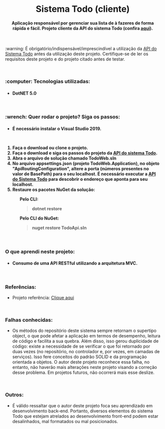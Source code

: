 <h1 align="center">Sistema Todo (cliente)</h1>
<h4 align="center">Aplicação responsável por gerenciar sua lista de à fazeres de forma rápida e fácil. Projeto cliente da API do sistema Todo (confira <a href="https://github.com/Doug-Vitor/Todo-Api/">aqui</a>).</h3>

<br/>
<p>:warning: É obrigatório/indispensável/imprescindível a utilização da <a href="https://github.com/Doug-Vitor/Todo-Api/">API do Sistema Todo</a> antes da utilização deste projeto. Certifique-se de ler os requisitos deste projeto e do projeto citado antes de testar.<p>

<br/>
<h3>:computer: Tecnologias utilizadas:</h3>
<h4>
 <ul>
  <li>DotNET 5.0</li>
  </ul>
</h4>

<br/>
<h3>:wrench: Quer rodar o projeto? Siga os passos:</h3>
<h4>
 <ul><li>É necessário instalar o Visual Studio 2019.</li></ul>
 
 <br/>
 <ol>
  <li>Faça o download ou clone o projeto.</li>
  <li>Faça o download e siga os passos do projeto da <a href="https://github.com/Doug-Vitor/Todo-Api">API do sistema Todo</a>.</li>
  <li>Abra o arquivo de solução chamado TodoWeb.sln</li>
  <li>No arquivo appsettings.json (projeto TodoWeb.Application), no objeto "ApiRoutingConfiguration", altere a porta (números presentes no valor de BasePath) para o seu localhost. É necessário executar a <a href="https://github.com/Doug-Vitor/Todo-Api">API do Sistema Todo</a> para descobrir o endereço que aponta para seu localhost.</li>
  <li>Restaure os pacotes NuGet da solução:
   <ul>
    <p>Pelo CLI: <blockquote>dotnet restore</blockquote></p>
    <p>Pelo CLI do NuGet: <blockquote>nuget restore TodoApi.sln</blockquote></p>
   </ul>
  </li>
</h4>

<br/>
<h3>O que aprendi neste projeto:</h3>
<h4>
 <ul>
  <li>Consumo de uma API RESTful utilizando a arquitetura MVC.</li>
 </ul>
</h4>

<br/>
<h3>Referências:</h3>
<ul>
  <li>Projeto referência: <a href="https://github.com/dotnet-architecture/eShopOnWeb">Clique aqui</a></li>
</ul>

<br>
<h3>Falhas conhecidas:</h3>
<ul>
  <li>Os métodos do repositório deste sistema sempre retornam o supertipo object, o que pode afetar a aplicação em termos de desempenho, leitura de código e facilita a sua quebra. Além disso, isso gerou duplicidade de código: existe a necessidade de se verificar o que foi retornado por duas vezes (no repositório, no controlador e, por vezes, em camadas de serviços). Isso fere conceitos do padrão SOLID e da programação orientada a objetos. O autor deste projeto reconhece essa falha, no entanto, não haverão mais alterações neste projeto visando a correção desse problema. Em projetos futuros, não ocorrerá mais esse deslize.</li>
</ul>

<br/>
<h3>Outros:</h3>
<ul>

  <li>É válido ressaltar que o autor deste projeto foca seu aprendizado em desenvolvimento back-end. Portanto, diversos elementos do sistema Todo que estejam atrelados ao desenvolvimento front-end podem estar desalinhados, mal formatados ou mal posicionados.</li>
</ul>
